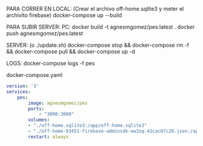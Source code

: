 PARA CORRER EN LOCAL: (Crear el archivo off-home.sqlite3 y meter el archivito firebase)
docker-compose up --build

PARA SUBIR SERVER:
PC:
docker build -t agnesmgomez/pes:latest .
docker push agnesmgomez/pes:latest

SERVER: (o ./update.sh)
docker-compose stop && docker-compose rm -f && docker-compose pull && docker-compose up -d

LOGS: docker-compose logs -f pes

docker-compose.yaml
```yaml
version: '3'
services:
    pes:
        image: agnesmgomez/pes
        ports:
            - "3000:3000"
        volumes:
        - "./off-home.sqlite3:/app/off-home.sqlite3"
        - "./off-home-93451-firebase-adminsdk-ew1oq-42cac07c20.json:/app/off-home-93451-firebase-adminsdk-ew1oq-42cac07c20.json"
        restart: always
```